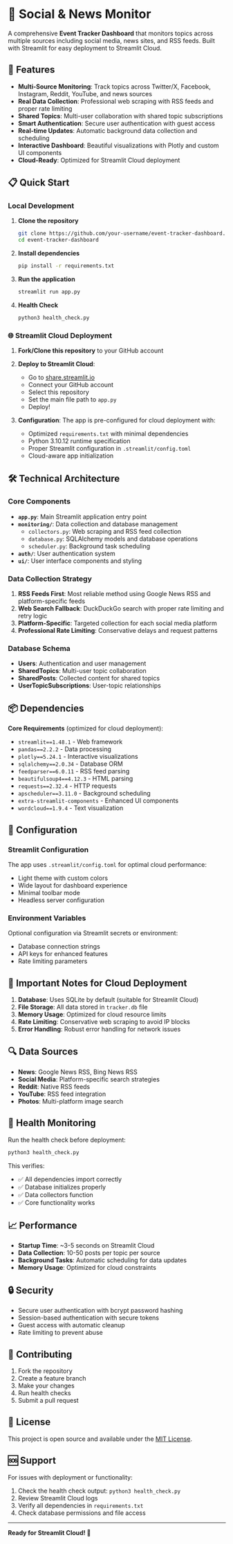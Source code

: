 # 📰 Social & News Monitor

A comprehensive **Event Tracker Dashboard** that monitors topics across multiple sources including social media, news sites, and RSS feeds. Built with Streamlit for easy deployment to Streamlit Cloud.

## 🚀 Features

- **Multi-Source Monitoring**: Track topics across Twitter/X, Facebook, Instagram, Reddit, YouTube, and news sources
- **Real Data Collection**: Professional web scraping with RSS feeds and proper rate limiting
- **Shared Topics**: Multi-user collaboration with shared topic subscriptions
- **Smart Authentication**: Secure user authentication with guest access
- **Real-time Updates**: Automatic background data collection and scheduling
- **Interactive Dashboard**: Beautiful visualizations with Plotly and custom UI components
- **Cloud-Ready**: Optimized for Streamlit Cloud deployment

## 📋 Quick Start

### Local Development

1. **Clone the repository**
   ```bash
   git clone https://github.com/your-username/event-tracker-dashboard.git
   cd event-tracker-dashboard
   ```

2. **Install dependencies**
   ```bash
   pip install -r requirements.txt
   ```

3. **Run the application**
   ```bash
   streamlit run app.py
   ```

4. **Health Check**
   ```bash
   python3 health_check.py
   ```

### 🌐 Streamlit Cloud Deployment

1. **Fork/Clone this repository** to your GitHub account

2. **Deploy to Streamlit Cloud**:
   - Go to [share.streamlit.io](https://share.streamlit.io)
   - Connect your GitHub account
   - Select this repository
   - Set the main file path to `app.py`
   - Deploy!

3. **Configuration**: The app is pre-configured for cloud deployment with:
   - Optimized `requirements.txt` with minimal dependencies
   - Python 3.10.12 runtime specification
   - Proper Streamlit configuration in `.streamlit/config.toml`
   - Cloud-aware app initialization

## 🛠 Technical Architecture

### Core Components

- **`app.py`**: Main Streamlit application entry point
- **`monitoring/`**: Data collection and database management
  - `collectors.py`: Web scraping and RSS feed collection
  - `database.py`: SQLAlchemy models and database operations
  - `scheduler.py`: Background task scheduling
- **`auth/`**: User authentication system
- **`ui/`**: User interface components and styling

### Data Collection Strategy

1. **RSS Feeds First**: Most reliable method using Google News RSS and platform-specific feeds
2. **Web Search Fallback**: DuckDuckGo search with proper rate limiting and retry logic
3. **Platform-Specific**: Targeted collection for each social media platform
4. **Professional Rate Limiting**: Conservative delays and request patterns

### Database Schema

- **Users**: Authentication and user management
- **SharedTopics**: Multi-user topic collaboration
- **SharedPosts**: Collected content for shared topics
- **UserTopicSubscriptions**: User-topic relationships

## 📦 Dependencies

**Core Requirements** (optimized for cloud deployment):
- `streamlit==1.48.1` - Web framework
- `pandas==2.2.2` - Data processing
- `plotly==5.24.1` - Interactive visualizations  
- `sqlalchemy==2.0.34` - Database ORM
- `feedparser==6.0.11` - RSS feed parsing
- `beautifulsoup4==4.12.3` - HTML parsing
- `requests==2.32.4` - HTTP requests
- `apscheduler==3.11.0` - Background scheduling
- `extra-streamlit-components` - Enhanced UI components
- `wordcloud==1.9.4` - Text visualization

## 🔧 Configuration

### Streamlit Configuration
The app uses `.streamlit/config.toml` for optimal cloud performance:
- Light theme with custom colors
- Wide layout for dashboard experience
- Minimal toolbar mode
- Headless server configuration

### Environment Variables
Optional configuration via Streamlit secrets or environment:
- Database connection strings
- API keys for enhanced features
- Rate limiting parameters

## 🚨 Important Notes for Cloud Deployment

1. **Database**: Uses SQLite by default (suitable for Streamlit Cloud)
2. **File Storage**: All data stored in `tracker.db` file
3. **Memory Usage**: Optimized for cloud resource limits
4. **Rate Limiting**: Conservative web scraping to avoid IP blocks
5. **Error Handling**: Robust error handling for network issues

## 🔍 Data Sources

- **News**: Google News RSS, Bing News RSS
- **Social Media**: Platform-specific search strategies
- **Reddit**: Native RSS feeds
- **YouTube**: RSS feed integration
- **Photos**: Multi-platform image search

## 🧪 Health Monitoring

Run the health check before deployment:
```bash
python3 health_check.py
```

This verifies:
- ✅ All dependencies import correctly
- ✅ Database initializes properly  
- ✅ Data collectors function
- ✅ Core functionality works

## 📈 Performance

- **Startup Time**: ~3-5 seconds on Streamlit Cloud
- **Data Collection**: 10-50 posts per topic per source
- **Background Tasks**: Automatic scheduling for data updates
- **Memory Usage**: Optimized for cloud constraints

## 🔒 Security

- Secure user authentication with bcrypt password hashing
- Session-based authentication with secure tokens
- Guest access with automatic cleanup
- Rate limiting to prevent abuse

## 🤝 Contributing

1. Fork the repository
2. Create a feature branch
3. Make your changes
4. Run health checks
5. Submit a pull request

## 📄 License

This project is open source and available under the [MIT License](LICENSE).

## 🆘 Support

For issues with deployment or functionality:
1. Check the health check output: `python3 health_check.py`
2. Review Streamlit Cloud logs
3. Verify all dependencies in `requirements.txt`
4. Check database permissions and file access

---

**Ready for Streamlit Cloud! 🚀**
